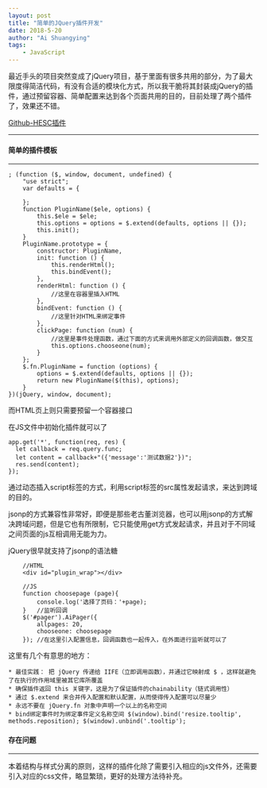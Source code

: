 ```yaml
---
layout: post
title: "简单的JQuery插件开发"
date: 2018-5-20
author: "Ai Shuangying"
tags:
	- JavaScript
---
```



最近手头的项目突然变成了jQuery项目，基于里面有很多共用的部分，为了最大限度得简洁代码，有没有合适的模块化方式，所以我干脆将其封装成jQuery的插件，通过预留容器、简单配置来达到各个页面共用的目的，目前处理了两个插件了，效果还不错。

[Github-HESC插件](https://github.com/AiYooooo/HESC-jquery-plugins)

----------


#### 简单的插件模板
-------------

```
; (function ($, window, document, undefined) {
    "use strict";
    var defaults = {
        
    };
    function PluginName($ele, options) {
        this.$ele = $ele;
        this.options = options = $.extend(defaults, options || {});
        this.init();
    }
    PluginName.prototype = {
        constructor: PluginName,
        init: function () {
            this.renderHtml();
            this.bindEvent();
        },
        renderHtml: function () {
            //这里在容器里插入HTML
        },
        bindEvent: function () {
            //这里针对HTML来绑定事件
        },
        clickPage: function (num) {
            //这里是事件处理函数，通过下面的方式来调用外部定义的回调函数，做交互
            this.options.chooseone(num);
        }
    };
    $.fn.PluginName = function (options) {
        options = $.extend(defaults, options || {});
        return new PluginName($(this), options);
    }
})(jQuery, window, document);
```

而HTML页上则只需要预留一个容器接口

在JS文件中初始化插件就可以了

```
app.get('*', function(req, res) {
  let callback = req.query.func;
  let content = callback+"({'message':'测试数据2'})";
  res.send(content);
});
```

通过动态插入script标签的方式，利用script标签的src属性发起请求，来达到跨域的目的。

jsonp的方式兼容性非常好，即便是那些老古董浏览器，也可以用jsonp的方式解决跨域问题，但是它也有所限制，它只能使用get方式发起请求，并且对于不同域之间页面的js互相调用无能为力。

jQuery很早就支持了jsonp的语法糖

```
    //HTML
    <div id="plugin_wrap"></div>

    //JS
    function choosepage (page){
        console.log('选择了页码：'+page);
    }   //监听回调
    $('#pager').AiPager({
        allpages: 20,
        chooseone: choosepage
    }); //在这里引入配置信息，回调函数也一起传入，在外面进行监听就可以了
```

这里有几个有意思的地方：

    * 最佳实践： 把 jQuery 传递给 IIFE（立即调用函数），并通过它映射成 $ ，这样就避免了在执行的作用域里被其它库所覆盖
    * 确保插件返回 this 关键字，这是为了保证插件的chainability（链式调用性）
    * 通过 $.extend 来合并传入配置和默认配置，从而使得传入配置可以尽量少
    * 永远不要在 jQuery.fn 对象中声明一个以上的名称空间
    * bind绑定事件时为绑定事件定义名称空间 $(window).bind('resize.tooltip', methods.reposition); $(window).unbind('.tooltip');



#### 存在问题
-------------

本着结构与样式分离的原则，这样的插件化除了需要引入相应的js文件外，还需要引入对应的css文件，略显繁琐，更好的处理方法待补充。


